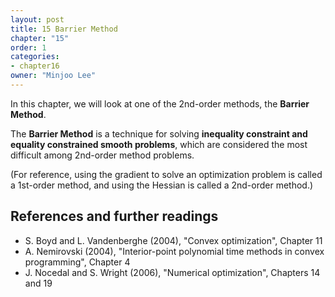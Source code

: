```yaml
---
layout: post
title: 15 Barrier Method
chapter: "15"
order: 1
categories:
- chapter16
owner: "Minjoo Lee"
---
```


In this chapter, we will look at one of the 2nd-order methods, the **Barrier Method**.

The **Barrier Method** is a technique for solving **inequality constraint and equality constrained smooth problems**, which are considered the most difficult among 2nd-order method problems.

(For reference, using the gradient to solve an optimization problem is called a 1st-order method, and using the Hessian is called a 2nd-order method.)

## References and further readings
* S. Boyd and L. Vandenberghe (2004), "Convex optimization", Chapter 11
* A. Nemirovski (2004), "Interior-point polynomial time methods in convex programming", Chapter 4
* J. Nocedal and S. Wright (2006), "Numerical optimization", Chapters 14 and 19